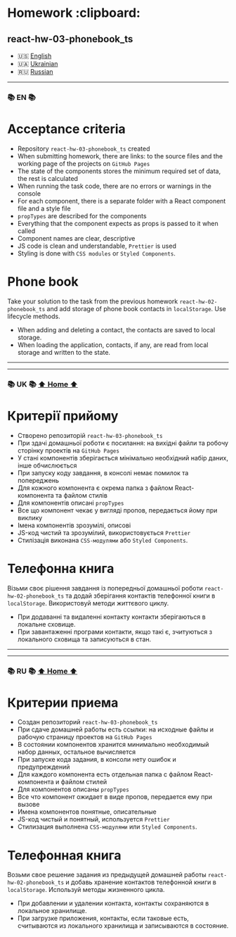 <h1 id="home">Homework :clipboard:</h1>

## react-hw-03-phonebook_ts

- 🇺🇸 [English](#en)
- 🇺🇦 [Ukrainian](#uk)
- 🇷🇺 [Russian](#ru)

---

<h3 id="en">📚 EN 📚</h3>

# Acceptance criteria

- Repository `react-hw-03-phonebook_ts` created
- When submitting homework, there are links: to the source files and the working page of the
  projects on `GitHub Pages`
- The state of the components stores the minimum required set of data, the rest is calculated
- When running the task code, there are no errors or warnings in the console
- For each component, there is a separate folder with a React component file and a style file
- `propTypes` are described for the components
- Everything that the component expects as props is passed to it when called
- Component names are clear, descriptive
- JS code is clean and understandable, `Prettier` is used
- Styling is done with `CSS modules` or `Styled Components`.

# Phone book

Take your solution to the task from the previous homework `react-hw-02-phonebook_ts` and add storage
of phone book contacts in `localStorage`. Use lifecycle methods.

- When adding and deleting a contact, the contacts are saved to local storage.
- When loading the application, contacts, if any, are read from local storage and written to the
  state.

---

---

<h3 id="uk">📚 UK 📚 <a href="#home">⬆ Home ⬆</a></h3>

# Критерії прийому

- Створено репозиторій `react-hw-03-phonebook_ts`
- При здачі домашньої роботи є посилання: на вихідні файли та робочу сторінку проектів на
  `GitHub Pages`
- У стані компонентів зберігається мінімально необхідний набір даних, інше обчислюється
- При запуску коду завдання, в консолі немає помилок та попереджень
- Для кожного компонента є окрема папка з файлом React-компонента та файлом стилів
- Для компонентів описані `propTypes`
- Все що компонент чекає у вигляді пропов, передається йому при виклику
- Імена компонентів зрозумілі, описові
- JS-код чистий та зрозумілий, використовується `Prettier`
- Стилізація виконана `CSS-модулями` або `Styled Components`.

# Телефонна книга

Візьми своє рішення завдання із попередньої домашньої роботи `react-hw-02-phonebook_ts` та додай
зберігання контактів телефонної книги в `localStorage`. Використовуй методи життєвого циклу.

- При додаванні та видаленні контакту контакти зберігаються в локальне сховище.
- При завантаженні програми контакти, якщо такі є, зчитуються з локального сховища та записуються в
  стан.

---

---

<h3 id="ru">📚 RU 📚 <a href="#home">⬆ Home ⬆</a></h3>

# Критерии приема

- Создан репозиторий `react-hw-03-phonebook_ts`
- При сдаче домашней работы есть ссылки: на исходные файлы и рабочую страницу проектов на
  `GitHub Pages`
- В состоянии компонентов хранится минимально необходимый набор данных, остальное вычисляется
- При запуске кода задания, в консоли нету ошибок и предупреждений
- Для каждого компонента есть отдельная папка с файлом React-компонента и файлом стилей
- Для компонентов описаны `propTypes`
- Все что компонент ожидает в виде пропов, передается ему при вызове
- Имена компонентов понятные, описательные
- JS-код чистый и понятный, используется `Prettier`
- Стилизация выполнена `CSS-модулями` или `Styled Components`.

# Телефонная книга

Возьми свое решение задания из предыдущей домашней работы `react-hw-02-phonebook_ts` и добавь
хранение контактов телефонной книги в `localStorage`. Используй методы жизненного цикла.

- При добавлении и удалении контакта, контакты сохраняются в локальное хранилище.
- При загрузке приложения, контакты, если таковые есть, считываются из локального хранилища и
  записываются в состояние.
